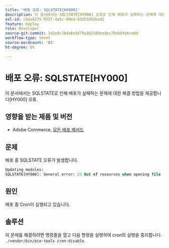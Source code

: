 ```yaml
---
title: '배포 오류: SQLSTATE[HY000]'
description: 이 문서에서는 SQLSTATE[HY000] 오류로 인해 배포가 실패하는 문제에 대한 해결 방법을 제공합니다.
exl-id: c6da6275-9327-4a5c-99ed-93a53952ba42
feature: Deploy
role: Developer
source-git-commit: 1d2e0c1b4a8e3d79a362500ee3ec7bde84a6ce0d
workflow-type: tm+mt
source-wordcount: '83'
ht-degree: 0%

---
```


# 배포 오류: SQLSTATE[HY000]

이 문서에서는 SQLSTATE로 인해 배포가 실패하는 문제에 대한 해결 방법을 제공합니다[HY000] 오류.

## 영향을 받는 제품 및 버전

* Adobe Commerce, [모든 배포 메서드](https://magento.com/sites/default/files/magento-software-lifecycle-policy.pdf)

## 문제

배포 중 SQLSTATE 오류가 발생합니다.

```sql
Updating modules:
SQLSTATE[HY000]: General error: 23 Out of resources when opening file '/tmp/#sql_565c_0.MAD' (Errcode: 24 "Too many open files"),
```

## 원인

배포 중 Cron이 실행되고 있습니다.

## 솔루션

이 문제를 해결하려면 명령줄을 열고 다음 명령을 실행하여 cron의 실행을 중지합니다.
`./vendor/bin/ece-tools cron:disable`.
